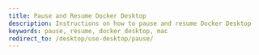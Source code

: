 ```yaml
---
title: Pause and Resume Docker Desktop
description: Instructions on how to pause and resume Docker Desktop
keywords: pause, resume, docker desktop, mac
redirect_to: /desktop/use-desktop/pause/
---
```

